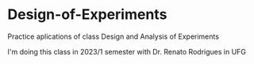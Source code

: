 # Design-of-Experiments
Practice aplications of class Design and Analysis of Experiments

I'm doing this class in 2023/1 semester with Dr. Renato Rodrigues in UFG